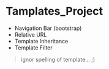 # Tamplates_Project
- Navigation Bar (bootstrap)
- Relative URL
- Template Inheritance 
- Template Filter

>ignor spelling of template... ;) 
